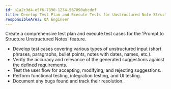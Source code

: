 ```yaml
---
id: b1a2c3d4-e5f6-7890-1234-567890abcdef
title: Develop Test Plan and Execute Tests for Unstructured Note Structuring
responsibleArea: QA Engineer
---
```

Create a comprehensive test plan and execute test cases for the 'Prompt to Structure Unstructured Notes' feature.
*   Develop test cases covering various types of unstructured input (short phrases, paragraphs, bullet points, notes with dates, names, etc.).
*   Verify the accuracy and relevance of the generated suggestions against the defined requirements.
*   Test the user flow for accepting, modifying, and rejecting suggestions.
*   Perform functional testing, integration testing, and UI testing.
*   Document any bugs found and track their resolution.